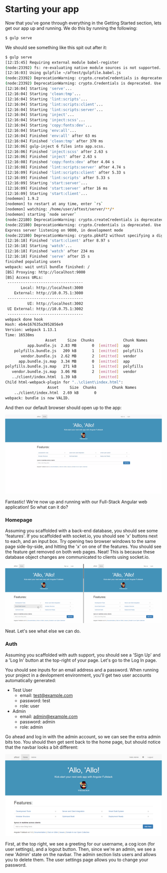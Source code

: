 # Starting your app

Now that you've gone through everything in the Getting Started section, lets get our app up and running. We do this by running the following:

```bash
$ gulp serve
```

We should see something like this spit out after it:

```bash
$ gulp serve
[12:15:45] Requiring external module babel-register
(node:23392) fs: re-evaluating native module sources is not supported. If you are using the graceful-fs module, please update it to a more recent version.
[12:16:03] Using gulpfile ~/aftest/gulpfile.babel.js
(node:23392) DeprecationWarning: crypto.createCredentials is deprecated. Use tls.createSecureContext instead.
(node:23392) DeprecationWarning: crypto.Credentials is deprecated. Use tls.SecureContext instead.
[12:16:04] Starting 'serve'...
[12:16:04] Starting 'clean:tmp'...
[12:16:04] Starting 'lint:scripts'...
[12:16:04] Starting 'lint:scripts:client'...
[12:16:04] Starting 'lint:scripts:server'...
[12:16:04] Starting 'inject'...
[12:16:04] Starting 'inject:scss'...
[12:16:04] Starting 'copy:fonts:dev'...
[12:16:04] Starting 'env:all'...
[12:16:04] Finished 'env:all' after 63 ms
[12:16:04] Finished 'clean:tmp' after 370 ms
[12:16:06] gulp-inject 6 files into app.scss.
[12:16:06] Finished 'inject:scss' after 2.63 s
[12:16:06] Finished 'inject' after 2.63 s
[12:16:08] Finished 'copy:fonts:dev' after 4.04 s
[12:16:08] Finished 'lint:scripts:server' after 4.74 s
[12:16:09] Finished 'lint:scripts:client' after 5.33 s
[12:16:09] Finished 'lint:scripts' after 5.33 s
[12:16:09] Starting 'start:server'...
[12:16:09] Finished 'start:server' after 16 ms
[12:16:09] Starting 'start:client'...
[nodemon] 1.9.2
[nodemon] to restart at any time, enter `rs`
[nodemon] watching: /home/user/aftest/server/**/*
[nodemon] starting `node server`
(node:22180) DeprecationWarning: crypto.createCredentials is deprecated. Use tls.createSecureContext instead.
(node:22180) DeprecationWarning: crypto.Credentials is deprecated. Use tls.SecureContext instead.
Express server listening on 9000, in development mode
(node:22180) DeprecationWarning: crypto.pbkdf2 without specifying a digest is deprecated. Please specify a digest
[12:16:18] Finished 'start:client' after 8.97 s
[12:16:18] Starting 'watch'...
[12:16:18] Finished 'watch' after 234 ms
[12:16:18] Finished 'serve' after 15 s
finished populating users
webpack: wait until bundle finished: /
[BS] Proxying: http://localhost:9000
[BS] Access URLs:
 ----------------------------------
       Local: http://localhost:3000
    External: http://10.0.75.1:3000
 ----------------------------------
          UI: http://localhost:3002
 UI External: http://10.0.75.1:3002
 ----------------------------------
webpack done hook
Hash: eb4e167635a3952856e9
Version: webpack 1.13.1
Time: 16538ms
                  Asset     Size  Chunks             Chunk Names
          app.bundle.js  2.83 MB       0  [emitted]  app
    polyfills.bundle.js   209 kB       1  [emitted]  polyfills
       vendor.bundle.js  2.62 MB       2  [emitted]  vendor
      app.bundle.js.map  3.34 MB       0  [emitted]  app
polyfills.bundle.js.map   271 kB       1  [emitted]  polyfills
   vendor.bundle.js.map  3.06 MB       2  [emitted]  vendor
   ../client/index.html  1.39 kB          [emitted]
Child html-webpack-plugin for "..\client\index.html":
                   Asset     Size  Chunks       Chunk Names
    ../client/index.html  2.69 kB       0
webpack: bundle is now VALID.
```

And then our default browser should open up to the app:


<img src="../images/afs-screenshot.png" alt="App Screenshot">


Fantastic! We're now up and running with our Full-Stack Angular web application! So what can it do?

### Homepage

Assuming you scaffolded with a back-end database, you should see some 'features'. If you scaffolded with socket.io, you should see 'x' buttons next to each, and an input box. Try opening two browser windows to the same page side-by-side, and hitting the 'x' on one of the features. You should see the feature get removed on both web pages. Neat! This is because these database object changes are communicated to clients using socket.io.


<img src="../images/socket.io-demo.gif" alt="Socket.io demo screenshot">


Neat. Let's see what else we can do.

### Auth

Assuming you scaffolded with auth support, you should see a 'Sign Up' and a 'Log In' button at the top-right of your page. Let's go to the Log In page.

You should see inputs for an email address and a password. When running your project in a devlopment environment, you'll get two user accounts automatically generated:

 * Test User
   * email: test@example.com
   * password: test
   * role: user
 * Admin
   * email: admin@example.com
   * password: admin
   * role: admin

Go ahead and log in with the admin account, so we can see the extra admin bits too. You should then get sent back to the home page, but should notice that the navbar looks a bit different:

<img src="../images/logged-in.jpg" alt="Logged in as admin screenshot">


First, at the top right, we see a greeting for our username, a cog icon (for user settings), and a logout button. Then, since we're an admin, we see a new 'Admin' state on the navbar. The admin section lists users and allows you to delete them. The user settings page allows you to change your password.
